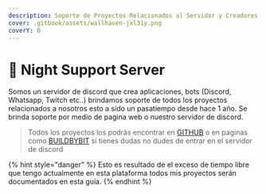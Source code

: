 ```yaml
---
description: Soporte de Proyectos Relacionados al Servidor y Creadores
cover: .gitbook/assets/wallhaven-jxl31y.png
coverY: 0
---
```


# 🔮 Night Support Server

Somos un servidor de discord que crea aplicaciones, bots (Discord, Whatsapp, Twitch etc..) brindamos soporte de todos los proyectos relacionados a nosotros esto a sido un pasatiempo desde hace 1 año. Se brinda soporte por medio de pagina web o nuestro servidor de discord.

> Todos los proyectos los podrás encontrar en [GITHUB](https://github.com/MikaboshiDev) o en paginas como [BUILDBYBIT](https://builtbybit.com/resources) si tienes dudas no dudes de entrar en el servidor de discord

{% hint style="danger" %}
Esto es resultado de el exceso de tiempo libre que tengo actualmente en esta plataforma todos mis proyectos serán documentados en esta guía.
{% endhint %}
